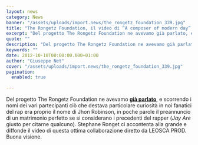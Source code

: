 ```yaml
---
layout: news
category: News
banner: "/assets/uploads/import.news/the_rongetz_foundation_339.jpg"
title: "The Rongetz Foundation, il video di “A composer of modern day” con John Robinson"
excerpt: "Del progetto The Rongetz Foundation ne avevamo già parlato, e scorrendo i nomi dei vari partecipanti ciò che destava particolare curiosità in noi fanatici del rap era proprio il nome di Jhon Robinson, in poche parole il preannuncio di un matrimonio perfetto se si considerano i precedenti del rapper (Jay Are giusto per citarne qualcuno). [&hellip"
quote: ""
description: "Del progetto The Rongetz Foundation ne avevamo già parlato, e scorrendo i nomi dei vari partecipanti ciò che destava particolare curiosità in noi fanatici del rap era proprio il nome di Jhon Robinson, in poche parole il preannuncio di un matrimonio perfetto se si considerano i precedenti del rapper (Jay Are giusto per citarne qualcuno). [&hellip"
keywords: ""
date: 2012-10-10T00:00:00.000+01:00
author: "Giuseppe Net"
cover: "/assets/uploads/import.news/the_rongetz_foundation_339.jpg"
pagination:
  enabled: true

---
```


Del progetto The Rongetz Foundation ne avevamo **[già parlato](https://hotmc.com/the-rongetz-foundation-gogo-soul-con-gregory-porter/)**, e scorrendo i nomi dei vari partecipanti ciò che destava particolare curiosità in noi fanatici del rap era proprio il nome di Jhon Robinson, in poche parole il preannuncio di un matrimonio perfetto se si considerano i precedenti del rapper (_Jay Are_ giusto per citarne qualcuno). Stephane Ronget ci accontenta alla grande e diffonde il video di questa ottima collaborazione diretto da LEOSCA PROD. Buona visione.